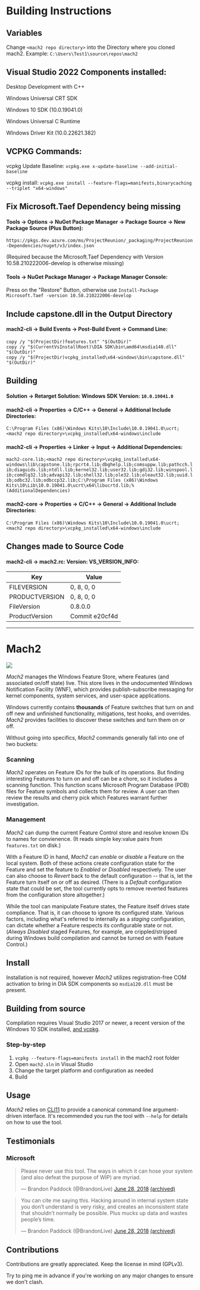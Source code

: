 # Building Instructions

## Variables

Change `<mach2 repo directory>` into the Directory where you cloned mach2. Example: `C:\Users\Test1\source\repos\mach2`

## Visual Studio 2022 Components installed:

Desktop Development with C++

Windows Universal CRT SDK

Windows 10 SDK (10.0.19041.0)

Windows Universal C Runtime

WIndows Driver Kit (10.0.22621.382)

## VCPKG Commands:

vcpkg Update Baseline: `vcpkg.exe x-update-baseline --add-initial-baseline`

vcpkg install: `vcpkg.exe install --feature-flags=manifests,binarycaching --triplet "x64-windows"`

## Fix Microsoft.Taef Dependency being missing

#### Tools -> Options -> NuGet Package Manager -> Package Source -> New Package Source (Plus Button):

`https://pkgs.dev.azure.com/ms/ProjectReunion/_packaging/ProjectReunion-Dependencies/nuget/v3/index.json`

(Required because the Microsoft.Taef Dependency with Version 10.58.210222006-develop is otherwise missing)

#### Tools -> NuGet Package Manager -> Package Manager Console:

Press on the "Restore" Button, otherwise use `Install-Package Microsoft.Taef -version 10.58.210222006-develop`

## Include capstone.dll in the Output Directory

#### mach2-cli -> Build Events -> Post-Build Event -> Command Line:

```
copy /y "$(ProjectDir)features.txt" "$(OutDir)"
copy /y "$(CurrentVsInstallRoot)\DIA SDK\bin\amd64\msdia140.dll" "$(OutDir)"
copy /y "$(ProjectDir)vcpkg_installed\x64-windows\bin\capstone.dll" "$(OutDir)"
```

## Building

#### Solution -> Retarget Solution: Windows SDK Version: `10.0.19041.0`

#### mach2-cli -> Properties -> C/C++ -> General -> Additional Include Directories: 

`C:\Program Files (x86)\Windows Kits\10\Include\10.0.19041.0\ucrt;<mach2 repo directory>\vcpkg_installed\x64-windows\include`

#### mach2-cli -> Properties -> Linker -> Input -> Additional Dependencies: 

`mach2-core.lib;<mach2 repo directory>\vcpkg_installed\x64-windows\lib\capstone.lib;rpcrt4.lib;dbghelp.lib;comsuppw.lib;pathcch.lib;diaguids.lib;ntdll.lib;kernel32.lib;user32.lib;gdi32.lib;winspool.lib;comdlg32.lib;advapi32.lib;shell32.lib;ole32.lib;oleaut32.lib;uuid.lib;odbc32.lib;odbccp32.lib;C:\Program Files (x86)\Windows Kits\10\Lib\10.0.19041.0\ucrt\x64\libucrtd.lib;%(AdditionalDependencies)`

#### mach2-core -> Properties -> C/C++ -> General -> Additional Include Directories: 

`C:\Program Files (x86)\Windows Kits\10\Include\10.0.19041.0\ucrt;<mach2 repo directory>\vcpkg_installed\x64-windows\include`

## Changes made to Source Code

#### mach2-cli -> mach2.rc: Version: VS_VERSION_INFO:

| Key | Value |
| --- | --- |
| FILEVERSION | 0, 8, 0, 0 |
| PRODUCTVERSION | 0, 8, 0, 0 |
| FileVersion | 0.8.0.0 |
| ProductVersion | Commit e20cf4d |

---

# Mach2

![](./gfx/usage.png)

*Mach2* manages the Windows Feature Store, where Features (and associated on/off state) live. This store lives in the undocumented Windows Notification Facility (WNF), which provides publish-subscribe messaging for kernel components, system services, and user-space applications.

Windows currently contains **thousands** of Feature switches that turn on and off new and unfinished functionality, mitigations, test hooks, and overrides. *Mach2* provides facilities to discover these switches and turn them on or off.

Without going into specifics, *Mach2* commands generally fall into one of two buckets:

### Scanning
*Mach2* operates on Feature IDs for the bulk of its operations. But finding interesting Features to turn on and off can be a chore, so it includes a scanning function. This function scans Microsoft Program Database (PDB) files for Feature symbols and collects them for review. A user can then review the results and cherry pick which Features warrant further investigation.

### Management
*Mach2* can dump the current Feature Control store and resolve known IDs to names for convienence. (It reads simple key:value pairs from `features.txt` on disk.)

With a Feature ID in hand, *Mach2* can *enable* or *disable* a Feature on the local system. Both of these actions create configuration state for the Feature and set the feature to *Enabled* or *Disabled* respectively. The user can also choose to *Revert* back to the default configuration -- that is, let the Feature turn itself on or off as desired. (There is a *Default* configuration state that could be set, the tool currently opts to remove reverted features from the configuration store altogether.)

While the tool can manipulate Feature states, the Feature itself drives state compliance. That is, it can choose to ignore its configured state. Various factors, including what's referred to internally as a *staging* configuration, can dictate whether a Feature respects its configurable state or not. (*Always Disabled* staged Features, for example, are crippled/stripped during Windows build compilation and cannot be turned on with Feature Control.)

## Install
Installation is not required, however *Mach2* utilizes registration-free COM activation to bring in DIA SDK components so `msdia120.dll` must be present.

## Building from source

Compilation requires Visual Studio 2017 or newer, a recent version of the Windows 10 SDK installed, [and vcpkg](https://docs.microsoft.com/en-us/cpp/build/install-vcpkg).

### Step-by-step
1. `vcpkg --feature-flags=manifests install` in the mach2 root folder
2. Open `mach2.sln` in Visual Studio
3. Change the target platform and configuration as needed
4. Build

## Usage
*Mach2* relies on [CLI11](https://github.com/CLIUtils/CLI11) to provide a canonical command line argument-driven interface. It's recommended you run the tool with `--help` for details on how to use the tool.

## Testimonials

### Microsoft

<blockquote class="twitter-tweet" data-lang="en"><p lang="en" dir="ltr">Please never use this tool. The ways in which it can hose your system (and also defeat the purpose of WIP) are myriad.</p>&mdash; Brandon Paddock (@BrandonLive) <a href="https://twitter.com/BrandonLive/status/1012145159104954368?ref_src=twsrc%5Etfw">June 28, 2018</a> <a href="https://web.archive.org/web/20180628053245/https://twitter.com/BrandonLive/status/1012145159104954368">(archived)</a></blockquote>

<blockquote class="twitter-tweet" data-conversation="none" data-lang="en"><p lang="en" dir="ltr">You can cite me saying this. Hacking around in internal system state you don’t understand is very risky, and creates an inconsistent state that shouldn’t normally be possible. Plus mucks up data and wastes people’s time.</p>&mdash; Brandon Paddock (@BrandonLive) <a href="https://twitter.com/BrandonLive/status/1012163763204583425?ref_src=twsrc%5Etfw">June 28, 2018</a> <a href="https://web.archive.org/web/20180628051527/https://twitter.com/BrandonLive/status/1012163763204583425">(archived)</a></blockquote>

## Contributions
Contributions are greatly appreciated. Keep the license in mind (GPLv3).

Try to ping me in advance if you're working on any major changes to ensure we don't clash.
